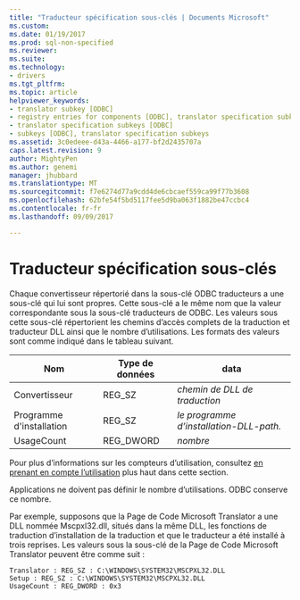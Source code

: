 ```yaml
---
title: "Traducteur spécification sous-clés | Documents Microsoft"
ms.custom: 
ms.date: 01/19/2017
ms.prod: sql-non-specified
ms.reviewer: 
ms.suite: 
ms.technology:
- drivers
ms.tgt_pltfrm: 
ms.topic: article
helpviewer_keywords:
- translator subkey [ODBC]
- registry entries for components [ODBC], translator specification subkeys
- translator specification subkeys [ODBC]
- subkeys [ODBC], translator specification subkeys
ms.assetid: 3c0edeee-d43a-4466-a177-bf2d2435707a
caps.latest.revision: 9
author: MightyPen
ms.author: genemi
manager: jhubbard
ms.translationtype: MT
ms.sourcegitcommit: f7e6274d77a9cdd4de6cbcaef559ca99f77b3608
ms.openlocfilehash: 62bfe54f5bd5117fee5d9ba063f1882be47ccbc4
ms.contentlocale: fr-fr
ms.lasthandoff: 09/09/2017

---
```

# <a name="translator-specification-subkeys"></a>Traducteur spécification sous-clés
Chaque convertisseur répertorié dans la sous-clé ODBC traducteurs a une sous-clé qui lui sont propres. Cette sous-clé a le même nom que la valeur correspondante sous la sous-clé traducteurs de ODBC. Les valeurs sous cette sous-clé répertorient les chemins d’accès complets de la traduction et traducteur DLL ainsi que le nombre d’utilisations. Les formats des valeurs sont comme indiqué dans le tableau suivant.  
  
|Nom|Type de données|data|  
|----------|---------------|----------|  
|Convertisseur|REG_SZ|*chemin de DLL de traduction*|  
|Programme d'installation|REG_SZ|*le programme d’installation-DLL-path.*|  
|UsageCount|REG_DWORD|*nombre*|  
  
 Pour plus d’informations sur les compteurs d’utilisation, consultez [en prenant en compte l’utilisation](../../../odbc/reference/install/usage-counting.md) plus haut dans cette section.  
  
 Applications ne doivent pas définir le nombre d’utilisations. ODBC conserve ce nombre.  
  
 Par exemple, supposons que la Page de Code Microsoft Translator a une DLL nommée Mscpxl32.dll, situés dans la même DLL, les fonctions de traduction d’installation de la traduction et que le traducteur a été installé à trois reprises. Les valeurs sous la sous-clé de la Page de Code Microsoft Translator peuvent être comme suit :  
  
```  
Translator : REG_SZ : C:\WINDOWS\SYSTEM32\MSCPXL32.DLL  
Setup : REG_SZ : C:\WINDOWS\SYSTEM32\MSCPXL32.DLL  
UsageCount : REG_DWORD : 0x3  
```
